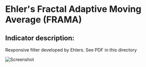# Ehler's Fractal Adaptive Moving Average (FRAMA) #
## Indicator description: ##
Responsive filter developed by Ehlers. See PDF in this directory

![Screenshot](/../master/ScreenShots/EhlersFrama_Ind.jpg?raw=true "Ehler's FRAMA")
